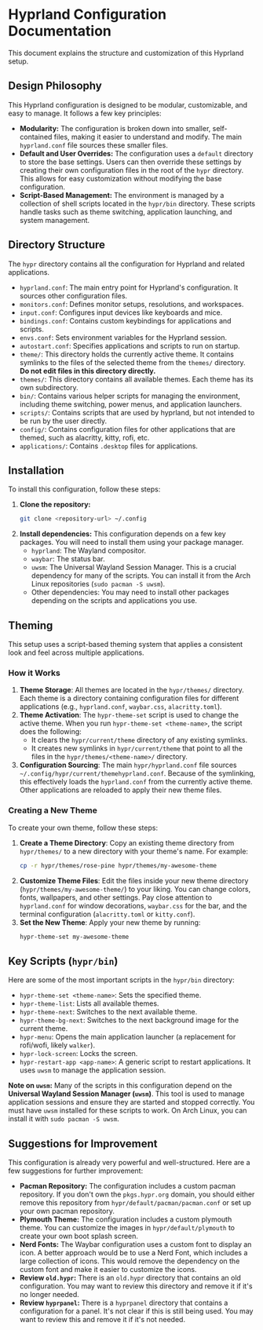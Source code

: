 # Hyprland Configuration Documentation

This document explains the structure and customization of this Hyprland setup.

## Design Philosophy

This Hyprland configuration is designed to be modular, customizable, and easy to manage. It follows a few key principles:

-   **Modularity:** The configuration is broken down into smaller, self-contained files, making it easier to understand and modify. The main `hyprland.conf` file sources these smaller files.
-   **Default and User Overrides:** The configuration uses a `default` directory to store the base settings. Users can then override these settings by creating their own configuration files in the root of the `hypr` directory. This allows for easy customization without modifying the base configuration.
-   **Script-Based Management:** The environment is managed by a collection of shell scripts located in the `hypr/bin` directory. These scripts handle tasks such as theme switching, application launching, and system management.

## Directory Structure

The `hypr` directory contains all the configuration for Hyprland and related applications.

-   `hyprland.conf`: The main entry point for Hyprland's configuration. It sources other configuration files.
-   `monitors.conf`: Defines monitor setups, resolutions, and workspaces.
-   `input.conf`: Configures input devices like keyboards and mice.
-   `bindings.conf`: Contains custom keybindings for applications and scripts.
-   `envs.conf`: Sets environment variables for the Hyprland session.
-   `autostart.conf`: Specifies applications and scripts to run on startup.
-   `theme/`: This directory holds the currently active theme. It contains symlinks to the files of the selected theme from the `themes/` directory. **Do not edit files in this directory directly.**
-   `themes/`: This directory contains all available themes. Each theme has its own subdirectory.
-   `bin/`: Contains various helper scripts for managing the environment, including theme switching, power menus, and application launchers.
-   `scripts/`: Contains scripts that are used by hyprland, but not intended to be run by the user directly.
-   `config/`: Contains configuration files for other applications that are themed, such as alacritty, kitty, rofi, etc.
-   `applications/`: Contains `.desktop` files for applications.

## Installation

To install this configuration, follow these steps:

1.  **Clone the repository:**
    ```bash
    git clone <repository-url> ~/.config
    ```
2.  **Install dependencies:** This configuration depends on a few key packages. You will need to install them using your package manager.
    -   `hyprland`: The Wayland compositor.
    -   `waybar`: The status bar.
    -   `uwsm`: The Universal Wayland Session Manager. This is a crucial dependency for many of the scripts. You can install it from the Arch Linux repositories (`sudo pacman -S uwsm`).
    -   Other dependencies: You may need to install other packages depending on the scripts and applications you use.

## Theming

This setup uses a script-based theming system that applies a consistent look and feel across multiple applications.

### How it Works

1.  **Theme Storage**: All themes are located in the `hypr/themes/` directory. Each theme is a directory containing configuration files for different applications (e.g., `hyprland.conf`, `waybar.css`, `alacritty.toml`).
2.  **Theme Activation**: The `hypr-theme-set` script is used to change the active theme. When you run `hypr-theme-set <theme-name>`, the script does the following:
    *   It clears the `hypr/current/theme` directory of any existing symlinks.
    *   It creates new symlinks in `hypr/current/theme` that point to all the files in the `hypr/themes/<theme-name>/` directory.
3.  **Configuration Sourcing**: The main `hypr/hyprland.conf` file sources `~/.config/hypr/current/themehyprland.conf`. Because of the symlinking, this effectively loads the `hyprland.conf` from the currently active theme. Other applications are reloaded to apply their new theme files.

### Creating a New Theme

To create your own theme, follow these steps:

1.  **Create a Theme Directory**: Copy an existing theme directory from `hypr/themes/` to a new directory with your theme's name. For example:
    ```bash
    cp -r hypr/themes/rose-pine hypr/themes/my-awesome-theme
    ```
2.  **Customize Theme Files**: Edit the files inside your new theme directory (`hypr/themes/my-awesome-theme/`) to your liking. You can change colors, fonts, wallpapers, and other settings. Pay close attention to `hyprland.conf` for window decorations, `waybar.css` for the bar, and the terminal configuration (`alacritty.toml` or `kitty.conf`).
3.  **Set the New Theme**: Apply your new theme by running:
    ```bash
    hypr-theme-set my-awesome-theme
    ```

## Key Scripts (`hypr/bin`)

Here are some of the most important scripts in the `hypr/bin` directory:

-   `hypr-theme-set <theme-name>`: Sets the specified theme.
-   `hypr-theme-list`: Lists all available themes.
-   `hypr-theme-next`: Switches to the next available theme.
-   `hypr-theme-bg-next`: Switches to the next background image for the current theme.
-   `hypr-menu`: Opens the main application launcher (a replacement for rofi/wofi, likely `walker`).
-   `hypr-lock-screen`: Locks the screen.
-   `hypr-restart-app <app-name>`: A generic script to restart applications. It uses `uwsm` to manage the application session.

**Note on `uwsm`:** Many of the scripts in this configuration depend on the **Universal Wayland Session Manager (`uwsm`)**. This tool is used to manage application sessions and ensure they are started and stopped correctly. You must have `uwsm` installed for these scripts to work. On Arch Linux, you can install it with `sudo pacman -S uwsm`.

## Suggestions for Improvement

This configuration is already very powerful and well-structured. Here are a few suggestions for further improvement:

-   **Pacman Repository:** The configuration includes a custom pacman repository. If you don't own the `pkgs.hypr.org` domain, you should either remove this repository from `hypr/default/pacman/pacman.conf` or set up your own pacman repository.
-   **Plymouth Theme:** The configuration includes a custom plymouth theme. You can customize the images in `hypr/default/plymouth` to create your own boot splash screen.
-   **Nerd Fonts:** The Waybar configuration uses a custom font to display an icon. A better approach would be to use a Nerd Font, which includes a large collection of icons. This would remove the dependency on the custom font and make it easier to customize the icons.
-   **Review `old.hypr`:** There is an `old.hypr` directory that contains an old configuration. You may want to review this directory and remove it if it's no longer needed.
-   **Review `hyprpanel`:** There is a `hyprpanel` directory that contains a configuration for a panel. It's not clear if this is still being used. You may want to review this and remove it if it's not needed.
